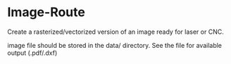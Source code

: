 Image-Route
===========

Create a rasterized/vectorized version of an image ready for laser or CNC.

image file should be stored in the data/ directory. See the file for available output (.pdf/.dxf)
